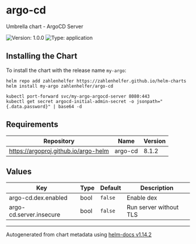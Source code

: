# argo-cd

Umbrella chart - ArgoCD Server

![Version: 1.0.0](https://img.shields.io/badge/Version-1.0.0-informational?style=flat-square) ![Type: application](https://img.shields.io/badge/Type-application-informational?style=flat-square)

## Installing the Chart

To install the chart with the release name `my-argo`:

```console
helm repo add zahlenhelfer https://zahlenhelfer.github.io/helm-charts
helm install my-argo zahlenhelfer/argo-cd
```

```console
kubectl port-forward svc/my-argo-argocd-server 8080:443
kubectl get secret argocd-initial-admin-secret -o jsonpath="{.data.password}" | base64 -d
```

## Requirements

| Repository | Name | Version |
|------------|------|---------|
| https://argoproj.github.io/argo-helm | argo-cd | 8.1.2 |

## Values

| Key | Type | Default | Description |
|-----|------|---------|-------------|
| argo-cd.dex.enabled | bool | `false` | Enable dex |
| argo-cd.server.insecure | bool | `false` | Run server without TLS |

----------------------------------------------
Autogenerated from chart metadata using [helm-docs v1.14.2](https://github.com/norwoodj/helm-docs/releases/v1.14.2)
